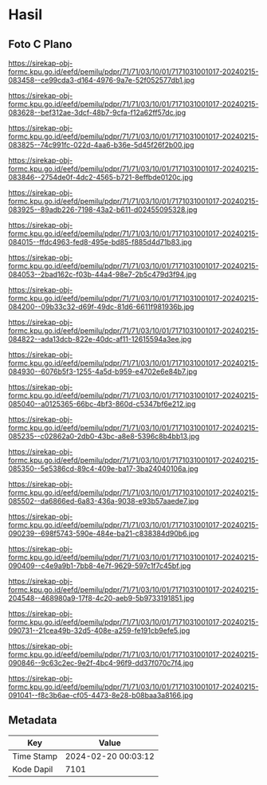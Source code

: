 # Hasil

## Foto C Plano

https://sirekap-obj-formc.kpu.go.id/eefd/pemilu/pdpr/71/71/03/10/01/7171031001017-20240215-083458--ce99cda3-d164-4976-9a7e-52f052577db1.jpg

https://sirekap-obj-formc.kpu.go.id/eefd/pemilu/pdpr/71/71/03/10/01/7171031001017-20240215-083628--bef312ae-3dcf-48b7-9cfa-f12a62ff57dc.jpg

https://sirekap-obj-formc.kpu.go.id/eefd/pemilu/pdpr/71/71/03/10/01/7171031001017-20240215-083825--74c991fc-022d-4aa6-b36e-5d45f26f2b00.jpg

https://sirekap-obj-formc.kpu.go.id/eefd/pemilu/pdpr/71/71/03/10/01/7171031001017-20240215-083846--2754de0f-4dc2-4565-b721-8effbde0120c.jpg

https://sirekap-obj-formc.kpu.go.id/eefd/pemilu/pdpr/71/71/03/10/01/7171031001017-20240215-083925--89adb226-7198-43a2-b611-d02455095328.jpg

https://sirekap-obj-formc.kpu.go.id/eefd/pemilu/pdpr/71/71/03/10/01/7171031001017-20240215-084015--ffdc4963-fed8-495e-bd85-f885d4d71b83.jpg

https://sirekap-obj-formc.kpu.go.id/eefd/pemilu/pdpr/71/71/03/10/01/7171031001017-20240215-084053--2bad162c-f03b-44a4-98e7-2b5c479d3f94.jpg

https://sirekap-obj-formc.kpu.go.id/eefd/pemilu/pdpr/71/71/03/10/01/7171031001017-20240215-084200--09b33c32-d69f-49dc-81d6-6611f981936b.jpg

https://sirekap-obj-formc.kpu.go.id/eefd/pemilu/pdpr/71/71/03/10/01/7171031001017-20240215-084822--ada13dcb-822e-40dc-af11-12615594a3ee.jpg

https://sirekap-obj-formc.kpu.go.id/eefd/pemilu/pdpr/71/71/03/10/01/7171031001017-20240215-084930--6076b5f3-1255-4a5d-b959-e4702e6e84b7.jpg

https://sirekap-obj-formc.kpu.go.id/eefd/pemilu/pdpr/71/71/03/10/01/7171031001017-20240215-085040--a0125365-66bc-4bf3-860d-c5347bf6e212.jpg

https://sirekap-obj-formc.kpu.go.id/eefd/pemilu/pdpr/71/71/03/10/01/7171031001017-20240215-085235--c02862a0-2db0-43bc-a8e8-5396c8b4bb13.jpg

https://sirekap-obj-formc.kpu.go.id/eefd/pemilu/pdpr/71/71/03/10/01/7171031001017-20240215-085350--5e5386cd-89c4-409e-ba17-3ba24040106a.jpg

https://sirekap-obj-formc.kpu.go.id/eefd/pemilu/pdpr/71/71/03/10/01/7171031001017-20240215-085502--da6866ed-6a83-436a-9038-e93b57aaede7.jpg

https://sirekap-obj-formc.kpu.go.id/eefd/pemilu/pdpr/71/71/03/10/01/7171031001017-20240215-090239--698f5743-590e-484e-ba21-c838384d90b6.jpg

https://sirekap-obj-formc.kpu.go.id/eefd/pemilu/pdpr/71/71/03/10/01/7171031001017-20240215-090409--c4e9a9b1-7bb8-4e7f-9629-597c1f7c45bf.jpg

https://sirekap-obj-formc.kpu.go.id/eefd/pemilu/pdpr/71/71/03/10/01/7171031001017-20240215-204548--468980a9-17f8-4c20-aeb9-5b9733191851.jpg

https://sirekap-obj-formc.kpu.go.id/eefd/pemilu/pdpr/71/71/03/10/01/7171031001017-20240215-090731--21cea49b-32d5-408e-a259-fe191cb9efe5.jpg

https://sirekap-obj-formc.kpu.go.id/eefd/pemilu/pdpr/71/71/03/10/01/7171031001017-20240215-090846--9c63c2ec-9e2f-4bc4-96f9-dd37f070c7f4.jpg

https://sirekap-obj-formc.kpu.go.id/eefd/pemilu/pdpr/71/71/03/10/01/7171031001017-20240215-091041--f8c3b6ae-cf05-4473-8e28-b08baa3a8166.jpg


## Metadata

| Key        | Value               |
| ---------- | ------------------- |
| Time Stamp | 2024-02-20 00:03:12 |
| Kode Dapil | 7101                |



